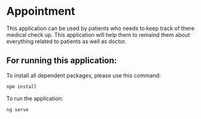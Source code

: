 # Appointment 

This application can be used by patients who needs to keep track of there medical check up. This application will help them to remaind them about everything related to patients as well as doctor.

## For running this application:

To install all dependent packages, please use this command:

```sh
npm install
```
To run the application:

```sh
ng serve
```
